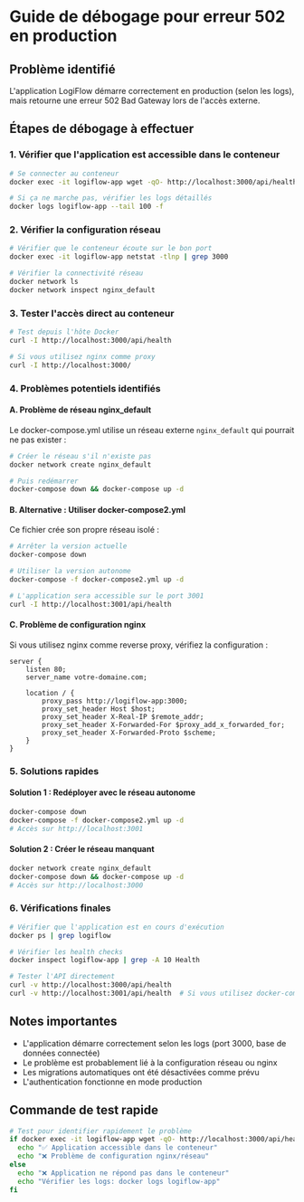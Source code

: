 # Guide de débogage pour erreur 502 en production

## Problème identifié
L'application LogiFlow démarre correctement en production (selon les logs), mais retourne une erreur 502 Bad Gateway lors de l'accès externe.

## Étapes de débogage à effectuer

### 1. Vérifier que l'application est accessible dans le conteneur
```bash
# Se connecter au conteneur
docker exec -it logiflow-app wget -qO- http://localhost:3000/api/health

# Si ça ne marche pas, vérifier les logs détaillés
docker logs logiflow-app --tail 100 -f
```

### 2. Vérifier la configuration réseau
```bash
# Vérifier que le conteneur écoute sur le bon port
docker exec -it logiflow-app netstat -tlnp | grep 3000

# Vérifier la connectivité réseau
docker network ls
docker network inspect nginx_default
```

### 3. Tester l'accès direct au conteneur
```bash
# Test depuis l'hôte Docker
curl -I http://localhost:3000/api/health

# Si vous utilisez nginx comme proxy
curl -I http://localhost:3000/
```

### 4. Problèmes potentiels identifiés

#### A. Problème de réseau nginx_default
Le docker-compose.yml utilise un réseau externe `nginx_default` qui pourrait ne pas exister :

```bash
# Créer le réseau s'il n'existe pas
docker network create nginx_default

# Puis redémarrer
docker-compose down && docker-compose up -d
```

#### B. Alternative : Utiliser docker-compose2.yml
Ce fichier crée son propre réseau isolé :

```bash
# Arrêter la version actuelle
docker-compose down

# Utiliser la version autonome
docker-compose -f docker-compose2.yml up -d

# L'application sera accessible sur le port 3001
curl -I http://localhost:3001/api/health
```

#### C. Problème de configuration nginx
Si vous utilisez nginx comme reverse proxy, vérifiez la configuration :

```nginx
server {
    listen 80;
    server_name votre-domaine.com;

    location / {
        proxy_pass http://logiflow-app:3000;
        proxy_set_header Host $host;
        proxy_set_header X-Real-IP $remote_addr;
        proxy_set_header X-Forwarded-For $proxy_add_x_forwarded_for;
        proxy_set_header X-Forwarded-Proto $scheme;
    }
}
```

### 5. Solutions rapides

#### Solution 1 : Redéployer avec le réseau autonome
```bash
docker-compose down
docker-compose -f docker-compose2.yml up -d
# Accès sur http://localhost:3001
```

#### Solution 2 : Créer le réseau manquant
```bash
docker network create nginx_default
docker-compose down && docker-compose up -d
# Accès sur http://localhost:3000
```

### 6. Vérifications finales
```bash
# Vérifier que l'application est en cours d'exécution
docker ps | grep logiflow

# Vérifier les health checks
docker inspect logiflow-app | grep -A 10 Health

# Tester l'API directement
curl -v http://localhost:3000/api/health
curl -v http://localhost:3001/api/health  # Si vous utilisez docker-compose2.yml
```

## Notes importantes
- L'application démarre correctement selon les logs (port 3000, base de données connectée)
- Le problème est probablement lié à la configuration réseau ou nginx
- Les migrations automatiques ont été désactivées comme prévu
- L'authentication fonctionne en mode production

## Commande de test rapide
```bash
# Test pour identifier rapidement le problème
if docker exec -it logiflow-app wget -qO- http://localhost:3000/api/health; then
  echo "✅ Application accessible dans le conteneur"
  echo "❌ Problème de configuration nginx/réseau"
else
  echo "❌ Application ne répond pas dans le conteneur"
  echo "Vérifier les logs: docker logs logiflow-app"
fi
```